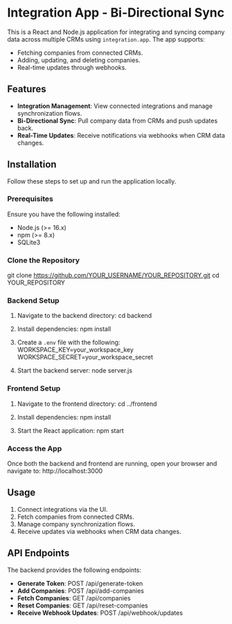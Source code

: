 # Integration App - Bi-Directional Sync

This is a React and Node.js application for integrating and syncing company data across multiple CRMs using `integration.app`. The app supports:
- Fetching companies from connected CRMs.
- Adding, updating, and deleting companies.
- Real-time updates through webhooks.

## Features
- **Integration Management**: View connected integrations and manage synchronization flows.
- **Bi-Directional Sync**: Pull company data from CRMs and push updates back.
- **Real-Time Updates**: Receive notifications via webhooks when CRM data changes.

## Installation
Follow these steps to set up and run the application locally.

### Prerequisites
Ensure you have the following installed:
- Node.js (>= 16.x)
- npm (>= 8.x)
- SQLite3

### Clone the Repository
git clone https://github.com/YOUR_USERNAME/YOUR_REPOSITORY.git
cd YOUR_REPOSITORY

### Backend Setup
1. Navigate to the backend directory:
   cd backend

2. Install dependencies:
   npm install

3. Create a `.env` file with the following:
   WORKSPACE_KEY=your_workspace_key
   WORKSPACE_SECRET=your_workspace_secret

4. Start the backend server:
   node server.js

### Frontend Setup
1. Navigate to the frontend directory:
   cd ../frontend

2. Install dependencies:
   npm install

3. Start the React application:
   npm start

### Access the App
Once both the backend and frontend are running, open your browser and navigate to:
http://localhost:3000

## Usage
1. Connect integrations via the UI.
2. Fetch companies from connected CRMs.
3. Manage company synchronization flows.
4. Receive updates via webhooks when CRM data changes.

## API Endpoints
The backend provides the following endpoints:
- **Generate Token**: POST /api/generate-token
- **Add Companies**: POST /api/add-companies
- **Fetch Companies**: GET /api/companies
- **Reset Companies**: GET /api/reset-companies
- **Receive Webhook Updates**: POST /api/webhook/updates

